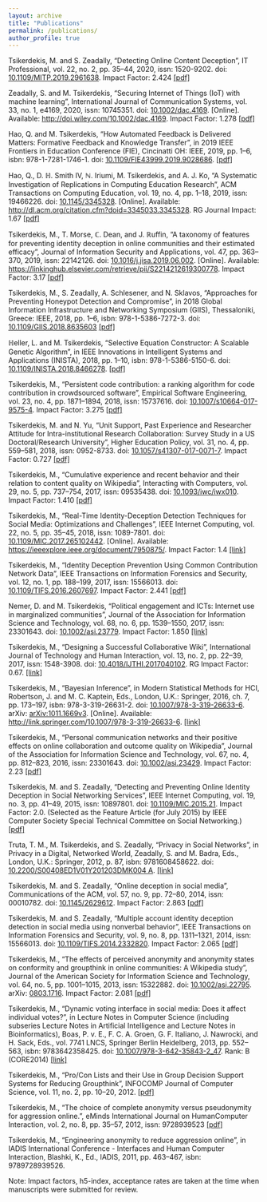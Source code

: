 ```yaml
---
layout: archive
title: "Publications"
permalink: /publications/
author_profile: true
---
```


<p class="noindent">
	<span class="ec-lmbx-10">Tsikerdekis, M. </span>and S. Zeadally, “Detecting Online Content Deception”, <span class="ec-lmri-10">IT Professional</span>, vol. 22, no. 2, pp. 35–44, 2020, <span class="ec-lmcsc-10">issn</span>: 1520-9202. <span class="ec-lmcsc-10">doi</span>: <a href="https://doi.org/10.1109/MITP.2019.2961638">10.1109/MITP.2019.2961638</a>. <span class="ec-lmbx-10">Impact Factor: 2.424 </span><a href="https://tsikerdekis.com/sites/default/files/itproarticle2020.pdf">[pdf]</a> <!--l. 231--></p>

<p class="noindent">
	Zeadally, S. and <span class="ec-lmbx-10">M. Tsikerdekis</span>, “Securing Internet of Things (IoT) with machine learning”, <span class="ec-lmri-10">International Journal of Communication Systems</span>, vol. 33, no. 1, e4169, 2020, <span class="ec-lmcsc-10">issn</span>: 10745351. <span class="ec-lmcsc-10">doi</span>: <a href="https://doi.org/10.1002/dac.4169">10.1002/dac.4169</a>. [Online]. Available: <a class="url" href="http://doi.wiley.com/10.1002/dac.4169"><span class="ec-lmtt-10">http://doi.wiley.com/10.1002/dac.4169</span></a>. <span class="ec-lmbx-10">Impact Factor: 1.278 </span><a href="http://michael.tsikerdekis.com/sites/default/files/IoT_Machine_Learning_Security%20%287%29.pdf">[pdf]</a> <!--l. 234--></p>

<p class="noindent">
	Hao, Q. and <span class="ec-lmbx-10">M. Tsikerdekis</span>, “How Automated Feedback is Delivered Matters: Formative Feedback and Knowledge Transfer”, in <span class="ec-lmri-10">2019 IEEE Frontiers in Education</span> <span class="ec-lmri-10">Conference (FIE)</span>, Cincinatti OH: IEEE, 2019, pp. 1–6, <span class="ec-lmcsc-10">isbn</span>: 978-1-7281-1746-1. <span class="ec-lmcsc-10">doi</span>: <a href="https://doi.org/10.1109/FIE43999.2019.9028686">10.1109/FIE43999.2019.9028686</a>. <a href="http://tsikerdekis.com/sites/default/files/FIE2019.pdf">[pdf]</a> <!--l. 237--></p>

<p class="noindent">
	Hao, Q., <span class="bbold-10">D. ℍ. Smith IV</span>, <span class="bbold-10">ℕ. Iriumi</span>, <span class="ec-lmbx-10">M. Tsikerdekis</span>, and A. J. Ko, “A Systematic Investigation of Replications in Computing Education Research”, <span class="ec-lmri-10">ACM Transactions on</span> <span class="ec-lmri-10">Computing Education</span>, vol. 19, no. 4, pp. 1–18, 2019, <span class="ec-lmcsc-10">issn</span>: 19466226. <span class="ec-lmcsc-10">doi</span>: <a href="https://doi.org/10.1145/3345328">10.1145/3345328</a>. [Online]. Available: <a class="url" href="http://dl.acm.org/citation.cfm?doid=3345033.3345328"><span class="ec-lmtt-10">http://dl.acm.org/citation.cfm?doid=3345033.3345328</span></a>. <span class="ec-lmbx-10">RG</span> <span class="ec-lmbx-10">Journal Impact: 1.67 </span><a href="https://dl.acm.org/ft_gateway.cfm?id=3345328&amp;ftid=2080384&amp;dwn=1&amp;CFID=66468841&amp;CFTOKEN=eb7dee5b467de91a-81953035-B441-C80D-161A7A04B41B72CB">[pdf]</a> <!--l. 231--></p>
<!--l. 228-->

<p class="noindent">
	<span class="ec-lmbx-10">Tsikerdekis, M.</span>, <span class="bbold-10">T. Morse</span>, <span class="bbold-10">ℂ. Dean</span>, and <span class="bbold-10">J. ℝuffin</span>, “A taxonomy of features for preventing identity deception in online communities and their estimated efficacy”, <span class="ec-lmri-10">Journal of Information Security and Applications</span>, vol. 47, pp. 363–370, 2019, <span class="ec-lmcsc-10">issn</span>: 22142126. <span class="ec-lmcsc-10">doi</span>: <a href="https://doi.org/10.1016/j.jisa.2019.06.002">10.1016/j.jisa.2019.06.002</a>. [Online]. Available: <a class="url" href="https://linkinghub.elsevier.com/retrieve/pii/S2214212619300778"><span class="ec-lmtt-10">https://linkinghub.elsevier.com/retrieve/pii/S2214212619300778</span></a>. <span class="ec-lmbx-10">Impact</span> <span class="ec-lmbx-10">Factor: 3.17 </span><a href="https://www.sciencedirect.com/science/article/pii/S2214212619300778?via%3Dihub">[pdf]</a> <!--l. 231--></p>

<p class="noindent">
	<span class="ec-lmbx-10">Tsikerdekis, M.</span>, S. Zeadally, <span class="bbold-10">A. Schlesener</span>, and N. Sklavos, “Approaches for Preventing Honeypot Detection and Compromise”, in <span class="ec-lmri-10">2018 Global Information</span> <span class="ec-lmri-10">Infrastructure and Networking Symposium (GIIS)</span>, Thessaloniki, Greece: IEEE, 2018, pp. 1–6, <span class="ec-lmcsc-10">isbn</span>: 978-1-5386-7272-3. <span class="ec-lmcsc-10">doi</span>: <a href="https://doi.org/10.1109/GIIS.2018.8635603">10.1109/GIIS.2018.8635603</a> <a href="http://michael.tsikerdekis.com/sites/default/files/Manuscript1570488201.pdf">[pdf]</a> <!--l. 234--></p>

<p class="noindent">
	<span class="bbold-10">ℍeller, L.</span> and <span class="ec-lmbx-10">M. Tsikerdekis</span>, “Selective Equation Constructor: A Scalable Genetic Algorithm”, in <span class="ec-lmri-10">IEEE Innovations in Intelligent Systems and Applications (INISTA)</span>, 2018, pp. 1–10, <span class="ec-lmcsc-10">isbn</span>: 978-1-5386-5150-6. <span class="ec-lmcsc-10">doi</span>: <a href="https://doi.org/10.1109/INISTA.2018.8466278">10.1109/INISTA.2018.8466278</a>. <a href="http://michael.tsikerdekis.com/sites/default/files/PID5362217.pdf">[pdf]</a> <!--l. 237--></p>

<p class="noindent">
	<span class="ec-lmbx-10">Tsikerdekis, M.</span>, “Persistent code contribution: a ranking algorithm for code contribution in crowdsourced software”, <span class="ec-lmri-10">Empirical Software Engineering</span>, vol. 23, no. 4, pp. 1871–1894, 2018, <span class="ec-lmcsc-10">issn</span>: 15737616. <span class="ec-lmcsc-10">doi</span>: <a href="https://doi.org/10.1007/s10664-017-9575-4">10.1007/s10664-017-9575-4</a>. <span class="ec-lmbx-10">Impact Factor:</span> <span class="ec-lmbx-10">3.275 </span><a href="http://rdcu.be/y0I9">[pdf]</a> <!--l. 239--></p>

<p class="noindent">
	<span class="ec-lmbx-10">Tsikerdekis, M. </span>and N. Yu, “Unit Support, Past Experience and Researcher Attitude for Intra-institutional Research Collaboration: Survey Study in a US Doctoral/Research University”, <span class="ec-lmri-10">Higher Education Policy</span>, vol. 31, no. 4, pp. 559–581, 2018, <span class="ec-lmcsc-10">issn</span>: 0952-8733. <span class="ec-lmcsc-10">doi</span>: <a href="https://doi.org/10.1057/s41307-017-0071-7">10.1057/s41307-017-0071-7</a>. <span class="ec-lmbx-10">Impact Factor: 0.727</span> <a href="http://rdcu.be/xZ8Y">[pdf]</a> <!--l. 242--></p>

<p class="noindent">
	<span class="ec-lmbx-10">Tsikerdekis, M.</span>, “Cumulative experience and recent behavior and their relation to content quality on Wikipedia”, <span class="ec-lmri-10">Interacting with Computers</span>, vol. 29, no. 5, pp. 737–754, 2017, <span class="ec-lmcsc-10">issn</span>: 09535438. <span class="ec-lmcsc-10">doi</span>: <a href="https://doi.org/10.1093/iwc/iwx010">10.1093/iwc/iwx010</a>. <span class="ec-lmbx-10">Impact Factor: 1.410</span> <a href="http://michael.tsikerdekis.com/sites/default/files/iwx010.pdf">[pdf]</a> <!--l. 245--></p>

<p class="noindent">
	<span class="ec-lmbx-10">Tsikerdekis, M.</span>, “Real-Time Identity-Deception Detection Techniques for Social Media: Optimizations and Challenges”, <span class="ec-lmri-10">IEEE Internet Computing</span>, vol. 22, no. 5, pp. 35–45, 2018, <span class="ec-lmcsc-10">issn</span>: 1089-7801. <span class="ec-lmcsc-10">doi</span>: <a href="https://doi.org/10.1109/MIC.2017.265102442">10.1109/MIC.2017.265102442</a>. [Online]. Available: <a class="url" href="https://ieeexplore.ieee.org/document/7950875/"><span class="ec-lmtt-10">https://ieeexplore.ieee.org/document/7950875/</span></a>. <span class="ec-lmbx-10">Impact Factor: 1.4</span> <a href="http://ieeexplore.ieee.org/document/7950875/">[link]</a> <!--l. 248--></p>

<p class="noindent">
	<span class="ec-lmbx-10">Tsikerdekis, M.</span>, “Identity Deception Prevention Using Common Contribution Network Data”, <span class="ec-lmri-10">IEEE Transactions on Information Forensics and Security</span>, vol. 12, no. 1, pp. 188–199, 2017, <span class="ec-lmcsc-10">issn</span>: 15566013. <span class="ec-lmcsc-10">doi</span>: <a href="https://doi.org/10.1109/TIFS.2016.2607697">10.1109/TIFS.2016.2607697</a>. <span class="ec-lmbx-10">Impact</span> <span class="ec-lmbx-10">Factor: 2.441 </span><a href="http://michael.tsikerdekis.com/sites/default/files/Tsikerdekis%2C%20M.%20%28inpress%29%20Identity%20Deception%20Prevention%20using%20Common%20Contribution%20Network%20Data.pdf">[pdf]</a> <!--l. 251--></p>

<p class="noindent">
	Nemer, D. and <span class="ec-lmbx-10">M. Tsikerdekis</span>, “Political engagement and ICTs: Internet use in marginalized communities”, <span class="ec-lmri-10">Journal of the Association for Information Science and</span> <span class="ec-lmri-10">Technology</span>, vol. 68, no. 6, pp. 1539–1550, 2017, <span class="ec-lmcsc-10">issn</span>: 23301643. <span class="ec-lmcsc-10">doi</span>: <a href="https://doi.org/10.1002/asi.23779">10.1002/asi.23779</a>. <span class="ec-lmbx-10">Impact Factor: 1.850 </span><a href="http://onlinelibrary.wiley.com/doi/10.1002/asi.23779/abstract">[link]</a> <!--l. 254--></p>

<p class="noindent">
	<span class="ec-lmbx-10">Tsikerdekis, M.</span>, “Designing a Successful Collaborative Wiki”, <span class="ec-lmri-10">International</span> <span class="ec-lmri-10">Journal of Technology and Human Interaction</span>, vol. 13, no. 2, pp. 22–39, 2017, <span class="ec-lmcsc-10">issn</span>: 1548-3908. <span class="ec-lmcsc-10">doi</span>: <a href="https://doi.org/10.4018/IJTHI.2017040102">10.4018/IJTHI.2017040102</a>. <span class="ec-lmbx-10">RG Impact Factor: 0.67</span>. <a href="http://www.igi-global.com/article/designing-a-successful-collaborative-wiki/177217">[link]</a> <!--l. 257--></p>

<p class="noindent">
	<span class="ec-lmbx-10">Tsikerdekis, M.</span>, “Bayesian Inference”, in <span class="ec-lmri-10">Modern Statistical Methods for HCI</span>, Robertson, J. and M. C. Kaptein, Eds., London, U.K.: Springer, 2016, ch.&nbsp;7, pp. 173–197, <span class="ec-lmcsc-10">isbn</span>: 978-3-319-26631-2. <span class="ec-lmcsc-10">doi</span>: <a href="https://doi.org/10.1007/978-3-319-26633-6">10.1007/978-3-319-26633-6</a>. arXiv: <a href="http://arxiv.org/abs/arXiv:1011.1669v3">arXiv:1011.1669v3</a>. [Online]. Available: <a class="url" href="http://link.springer.com/10.1007/978-3-319-26633-6"><span class="ec-lmtt-10">http://link.springer.com/10.1007/978-3-319-26633-6</span></a>. <a href="http://link.springer.com/chapter/10.1007/978-3-319-26633-6_8">[link]</a> <!--l. 260--></p>

<p class="noindent">
	<span class="ec-lmbx-10">Tsikerdekis, M.</span>, “Personal communication networks and their positive effects on online collaboration and outcome quality on Wikipedia”, <span class="ec-lmri-10">Journal of the Association for</span> <span class="ec-lmri-10">Information Science and Technology</span>, vol. 67, no. 4, pp. 812–823, 2016, <span class="ec-lmcsc-10">issn</span>: 23301643. <span class="ec-lmcsc-10">doi</span>: <a href="https://doi.org/10.1002/asi.23429">10.1002/asi.23429</a>. <span class="ec-lmbx-10">Impact Factor: 2.23 </span><a href="http://michael.tsikerdekis.com/sites/default/files/JASIST2016.pdf">[pdf]</a> <!--l. 263--></p>

<p class="noindent">
	<span class="ec-lmbx-10">Tsikerdekis, M. </span>and S. Zeadally, “Detecting and Preventing Online Identity Deception in Social Networking Services”, <span class="ec-lmri-10">IEEE Internet Computing</span>, vol. 19, no. 3, pp. 41–49, 2015, <span class="ec-lmcsc-10">issn</span>: 10897801. <span class="ec-lmcsc-10">doi</span>: <a href="https://doi.org/10.1109/MIC.2015.21">10.1109/MIC.2015.21</a>. <span class="ec-lmbx-10">Impact Factor: 2.0</span>. <span class="ec-lmri-10">(Selected as the </span><span class="ec-lmbxi-10">Feature Article </span><span class="ec-lmri-10">(for July 2015) by IEEE Computer Society Special</span> <span class="ec-lmri-10">Technical Committee on Social Networking.) </span><a href="http://michael.tsikerdekis.com/sites/default/files/Final_0.pdf">[pdf]</a> <!--l. 266--></p>

<p class="noindent">
	Truta, T. M., <span class="ec-lmbx-10">M. Tsikerdekis</span>, and S. Zeadally, “Privacy in Social Networks”, in <span class="ec-lmri-10">Privacy in a Digital, Networked World</span>, Zeadally, S. and M. Badra, Eds., London, U.K.: Springer, 2012, p. 87, <span class="ec-lmcsc-10">isbn</span>: 9781608458622. <span class="ec-lmcsc-10">doi</span>: <a a="" href="https://doi.org/10.2200/S00408ED1V01Y201203DMK004">10.2200/S00408ED1V01Y201203DMK004 A</a>. <a href="http://link.springer.com/chapter/10.1007/978-3-319-08470-1_12">[link]</a> <!--l. 269--></p>

<p class="noindent">
	<span class="ec-lmbx-10">Tsikerdekis, M. </span>and S. Zeadally, “Online deception in social media”, <span class="ec-lmri-10">Communications</span> <span class="ec-lmri-10">of the ACM</span>, vol. 57, no. 9, pp. 72–80, 2014, <span class="ec-lmcsc-10">issn</span>: 00010782. <span class="ec-lmcsc-10">doi</span>: <a href="https://doi.org/10.1145/2629612">10.1145/2629612</a>. <span class="ec-lmbx-10">Impact Factor: 2.863 </span><a href="http://michael.tsikerdekis.com/sites/default/files/CACMdeception_revision_FINAL.pdf">[pdf]</a> <!--l. 272--></p>

<p class="noindent">
	<span class="ec-lmbx-10">Tsikerdekis, M. </span>and S. Zeadally, “Multiple account identity deception detection in social media using nonverbal behavior”, <span class="ec-lmri-10">IEEE Transactions on Information</span> <span class="ec-lmri-10">Forensics and Security</span>, vol. 9, no. 8, pp. 1311–1321, 2014, <span class="ec-lmcsc-10">issn</span>: 15566013. <span class="ec-lmcsc-10">doi</span>: <a href="https://doi.org/10.1109/TIFS.2014.2332820">10.1109/TIFS.2014.2332820</a>. <span class="ec-lmbx-10">Impact Factor: 2.065 </span><a href="http://michael.tsikerdekis.com/sites/default/files/trans_jourdeceptionfinalJan14uploaded_0.pdf">[pdf]</a> <!--l. 275--></p>

<p class="noindent">
	<span class="ec-lmbx-10">Tsikerdekis, M.</span>, “The effects of perceived anonymity and anonymity states on conformity and groupthink in online communities: A Wikipedia study”, <span class="ec-lmri-10">Journal of the</span> <span class="ec-lmri-10">American Society for Information Science and Technology</span>, vol. 64, no. 5, pp. 1001–1015, 2013, <span class="ec-lmcsc-10">issn</span>: 15322882. <span class="ec-lmcsc-10">doi</span>: <a href="https://doi.org/10.1002/asi.22795">10.1002/asi.22795</a>. arXiv: <a href="http://arxiv.org/abs/0803.1716">0803.1716</a>. <span class="ec-lmbx-10">Impact Factor: 2.081</span> <a href="http://michael.tsikerdekis.com/sites/default/files/jasist2013.pdf">[pdf]</a> <!--l. 278--></p>

<p class="noindent">
	<span class="ec-lmbx-10">Tsikerdekis, M.</span>, “Dynamic voting interface in social media: Does it affect individual votes?”, in <span class="ec-lmri-10">Lecture Notes in Computer Science (including subseries</span> <span class="ec-lmri-10">Lecture Notes in Artificial Intelligence and Lecture Notes in Bioinformatics)</span>, Boas, P. v. E., F. C. A. Groen, G. F. Italiano, J. Nawrocki, and H. Sack, Eds., vol. 7741 LNCS, Springer Berlin Heidelberg, 2013, pp. 552–563, <span class="ec-lmcsc-10">isbn</span>: 9783642358425. <span class="ec-lmcsc-10">doi</span>: <a href="https://doi.org/10.1007/978-3-642-35843-2_47">10.1007/978-3-642-35843-2_47</a>. <span class="ec-lmbx-10">Rank: B (CORE2014) </span><a href="http://link.springer.com/chapter/10.1007/978-3-642-35843-2_47">[link]</a> <!--l. 281--></p>

<p class="noindent">
	<span class="ec-lmbx-10">Tsikerdekis, M.</span>, “Pro/Con Lists and their Use in Group Decision Support Systems for Reducing Groupthink”, <span class="ec-lmri-10">INFOCOMP Journal of Computer Science</span>, vol. 11, no. 2, pp. 10–20, 2012. <a href="http://www.dcc.ufla.br/infocomp/index.php/INFOCOMP/article/view/352/336">[pdf]</a> <!--l. 284--></p>

<p class="noindent">
	<span class="ec-lmbx-10">Tsikerdekis, M.</span>, “The choice of complete anonymity versus pseudonymity for aggression online.”, <span class="ec-lmri-10">eMinds International Journal on HumanComputer Interaction</span>, vol. 2, no. 8, pp. 35–57, 2012, <span class="ec-lmcsc-10">issn</span>: 9728939523 <a href="http://michael.tsikerdekis.com/sites/default/files/Tsikerdekis%2C%20M.%20%282012%29.%20The%20choice%20of%20complete%20anonymity%20versus%20pseudonymity%20for%20aggression%20online.pdf">[pdf]</a> <!--l. 287--></p>

<p class="noindent">
	<span class="ec-lmbx-10">Tsikerdekis, M.</span>, “Engineering anonymity to reduce aggression online”, in <span class="ec-lmri-10">IADIS</span> <span class="ec-lmri-10">International Conference - Interfaces and Human Computer Interaction</span>, Blashki, K., Ed., IADIS, 2011, pp. 463–467, <span class="ec-lmcsc-10">isbn</span>: 9789728939526. <!--l. 289--></p>

<p class="noindent">
	<span class="ec-lmri-10">Note: Impact factors, h5-index, acceptance rates are taken at the time when manuscripts</span> <span class="ec-lmri-10">were submitted for review.</span></p>
